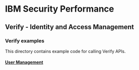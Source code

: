 # IBM Security Performance

## Verify - Identity and Access Management

### Verify examples

This directory contains example code for calling Verify APIs.

#### [User Management](UserManagement)
